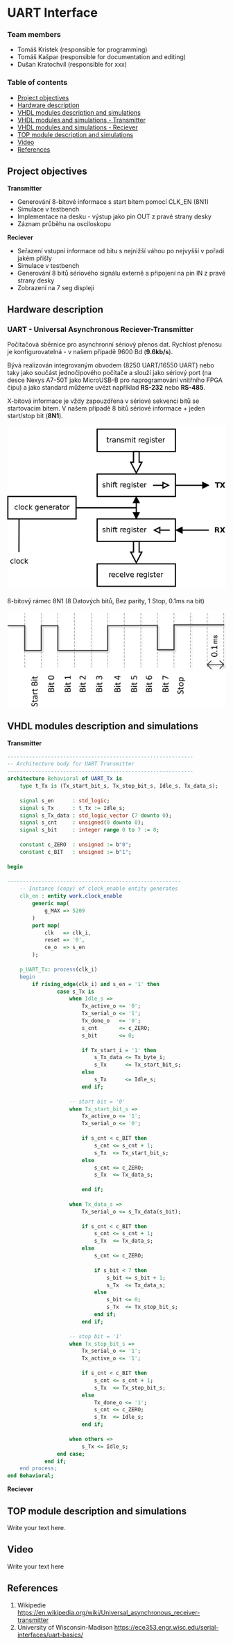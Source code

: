 # UART Interface

### Team members

* Tomáš Kristek (responsible for programming)
* Tomáš Kašpar (responsible for documentation and editing)
* Dušan Kratochvíl (responsible for xxx)

### Table of contents

* [Project objectives](#objectives)
* [Hardware description](#hardware)
* [VHDL modules description and simulations](#modules)
* [VHDL modules and simulations - Transmitter](#transmitter)
* [VHDL modules and simulations - Reciever](#reciever)
* [TOP module description and simulations](#top)
* [Video](#video)
* [References](#references)

<a name="objectives"></a>

## Project objectives

**Transmitter**
* Generování 8-bitové informace s start bitem pomocí CLK_EN (8N1)
* Simulace v testbench
* Implementace na desku - výstup jako pin OUT z pravé strany desky
* Záznam průběhu na osciloskopu


**Reciever**
* Seřazení vstupní informace od bitu s nejnižší váhou po nejvyšší v pořadí jakém přišly
* Simulace v testbench
* Generování 8 bitů sériového signálu externě a připojení na pin IN z pravé strany desky
* Zobrazení na 7 seg displeji

<a name="hardware"></a>

## Hardware description

### UART - Universal Asynchronous Reciever-Transmitter
Počítačová sběrnice pro asynchronní sériový přenos dat. Rychlost přenosu je konfigurovatelná - v našem případě 9600 Bd (**9.6kb/s**).

Bývá realizován integrovaným obvodem (8250 UART/16550 UART) nebo taky jako součást jednočipového počítače a slouží jako sériový port (na desce Nexys A7-50T jako MicroUSB-B pro naprogramování vnitřního FPGA čipu) a jako standard můžeme uvézt například **RS-232** nebo **RS-485**.

X-bitová informace je vždy zapouzdřena v sériové sekvenci bitů se startovacím bitem. V našem případě 8 bitů sériové informace + jeden start/stop bit (**8N1**).

<a name="modules"></a>
![your figure](pictures/SchematicUART.png)


8-bitový rámec 8N1 (8 Datových bitů, Bez parity, 1 Stop, 0.1ms na bit)


![your figure](pictures/DatovyRamec.jpg)


## VHDL modules description and simulations

<a name="transmitter"></a>
**Transmitter**
```vhdl
------------------------------------------------------------
-- Architecture body for UART Transmitter
------------------------------------------------------------
architecture Behavioral of UART_Tx is
    type t_Tx is (Tx_start_bit_s, Tx_stop_bit_s, Idle_s, Tx_data_s);
    
    signal s_en      : std_logic;
    signal s_Tx      : t_Tx := Idle_s;
    signal s_Tx_data : std_logic_vector (7 downto 0);
    signal s_cnt     : unsigned(0 downto 0);
    signal s_bit     : integer range 0 to 7 := 0;
    
    constant c_ZERO  : unsigned := b"0";
    constant c_BIT   : unsigned := b"1";
    
begin

--------------------------------------------------------
    -- Instance (copy) of clock_enable entity generates 
    clk_en : entity work.clock_enable
        generic map(
            g_MAX => 5209
        )
        port map(
            clk   => clk_i,
            reset => '0',
            ce_o  => s_en
        );
     
    p_UART_Tx: process(clk_i)
    begin
        if rising_edge(clk_i) and s_en = '1' then         
                case s_Tx is
                    when Idle_s =>
                        Tx_active_o <= '0';
                        Tx_serial_o <= '1';
                        Tx_done_o   <= '0';
                        s_cnt       <= c_ZERO;
                        s_bit       <= 0;
                    
                        if Tx_start_i = '1' then
                            s_Tx_data <= Tx_byte_i;
                            s_Tx      <= Tx_start_bit_s;
                        else
                            s_Tx      <= Idle_s;
                        end if;
            
                    -- start bit = '0'
                    when Tx_start_bit_s =>
                        Tx_active_o <= '1';
                        Tx_serial_o <= '0';
                        
                        if s_cnt < c_BIT then
                            s_cnt <= s_cnt + 1;
                            s_Tx  <= Tx_start_bit_s;
                        else
                            s_cnt <= c_ZERO;
                            s_Tx  <= Tx_data_s;
                            
                        end if;
                    
                    when Tx_data_s =>
                        Tx_serial_o <= s_Tx_data(s_bit);
                        
                        if s_cnt < c_BIT then
                            s_cnt <= s_cnt + 1;
                            s_Tx  <= Tx_data_s;
                        else
                            s_cnt <= c_ZERO;
                            
                            if s_bit < 7 then
                                s_bit <= s_bit + 1;
                                s_Tx  <= Tx_data_s;
                            else
                                s_bit <= 0;
                                s_Tx  <= Tx_stop_bit_s;
                            end if;                           
                        end if;
                
                    -- stop bit = '1'
                    when Tx_stop_bit_s =>
                        Tx_serial_o <= '1';
                        Tx_active_o <= '1';
                        
                        if s_cnt < c_BIT then
                            s_cnt <= s_cnt + 1;
                            s_Tx  <= Tx_stop_bit_s;
                        else
                            Tx_done_o <= '1';
                            s_cnt <= c_ZERO;
                            s_Tx  <= Idle_s;
                        end if;
                
                    when others =>
                        s_Tx <= Idle_s;   
                end case;
            end if;    
    end process;
end Behavioral;
```

<a name="reciever"></a>
**Reciever**

<a name="top"></a>

## TOP module description and simulations

Write your text here.

<a name="video"></a>

## Video

Write your text here

<a name="references"></a>

## References

1. Wikipedie 
https://en.wikipedia.org/wiki/Universal_asynchronous_receiver-transmitter
2. University of Wisconsin-Madison 
https://ece353.engr.wisc.edu/serial-interfaces/uart-basics/
